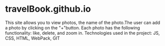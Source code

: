 # travelBook.github.io
This site allows you to view photos, the name of the photo.The user can add a photo by clicking on the "+"button. Each photo has the following functionality: like, delete, and zoom in.    Technologies used in the project: JS, CSS, HTML, WebPack, GIT
